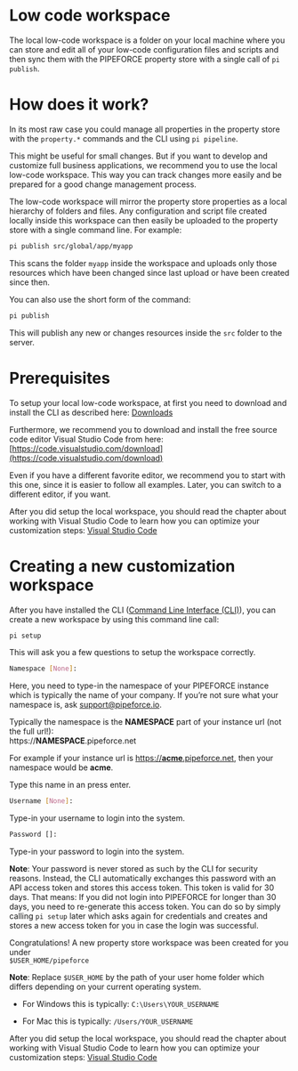 # Low code workspace

The local low-code workspace is a folder on your local machine where you can store and edit all of your low-code configuration files and scripts and then sync them with the PIPEFORCE property store with a single call of `pi publish`.

# How does it work?

In its most raw case you could manage all properties in the property store with the `property.*` commands and the CLI using `pi pipeline`.

This might be useful for small changes. But if you want to develop and customize full business applications, we recommend you to use the local low-code workspace. This way you can track changes more easily and be prepared for a good change management process.

The low-code workspace will mirror the property store properties as a local hierarchy of folders and files. Any configuration and script file created locally inside this workspace can then easily be uploaded to the property store with a single command line. For example:

```bash
pi publish src/global/app/myapp
```

This scans the folder `myapp` inside the workspace and uploads only those resources which have been changed since last upload or have been created since then.

You can also use the short form of the command:

```bash
pi publish 
```

This will publish any new or changes resources inside the `src` folder to the server.

# Prerequisites

To setup your local low-code workspace, at first you need to download and install the CLI as described here: [Downloads](https://pipeforce.github.io/docs/guides/downloads)

Furthermore, we recommend you to download and install the free source code editor Visual Studio Code from here: [https://code.visualstudio.com/download](https://code.visualstudio.com/download)

Even if you have a different favorite editor, we recommend you to start with this one, since it is easier to follow all examples. Later, you can switch to a different editor, if you want.

After you did setup the local workspace, you should read the chapter about working with Visual Studio Code to learn how you can optimize your customization steps: [Visual Studio Code](https://pipeforce.github.io/docs/guides/vs-code)

# Creating a new customization workspace

After you have installed the CLI ([Command Line Interface (CLI)](https://pipeforce.github.io/docs/api/cli)), you can create a new workspace by using this command line call:

```bash
pi setup
```

This will ask you a few questions to setup the workspace correctly.

```bash
Namespace [None]:
```

Here, you need to type-in the namespace of your PIPEFORCE instance which is typically the name of your company. If you’re not sure what your namespace is, ask [support@pipeforce.io](mailto:support@pipeforce.io).

Typically the namespace is the **NAMESPACE** part of your instance url (not the full url!):  
https://**NAMESPACE**.pipeforce.net

For example if your instance url is [https://**acme**.pipeforce.net](https://acme.pipeforce.net), then your namespace would be **acme**.

Type this name in an press enter.

```bash
Username [None]:
```

Type-in your username to login into the system.

```bash
Password []:
```

Type-in your password to login into the system.

**Note**: Your password is never stored as such by the CLI for security reasons. Instead, the CLI automatically exchanges this password with an API access token and stores this access token. This token is valid for 30 days. That means: If you did not login into PIPEFORCE for longer than 30 days, you need to re-generate this access token. You can do so by simply calling `pi setup` later which asks again for credentials and creates and stores a new access token for you in case the login was successful.

Congratulations! A new property store workspace was been created for you under  
`$USER_HOME/pipeforce`

**Note**: Replace `$USER_HOME` by the path of your user home folder which differs depending on your current operating system.

*   For Windows this is typically: `C:\Users\YOUR_USERNAME`
    
*   For Mac this is typically: `/Users/YOUR_USERNAME`
    

After you did setup the local workspace, you should read the chapter about working with Visual Studio Code to learn how you can optimize your customization steps: [Visual Studio Code](https://pipeforce.github.io/docs/guides/vs-code)
